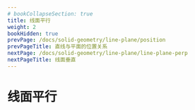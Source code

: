 ```yaml
---
# bookCollapseSection: true
title: 线面平行
weight: 2
bookHidden: true
prevPage: /docs/solid-geometry/line-plane/position
prevPageTitle: 直线与平面的位置关系
nextPage: /docs/solid-geometry/line-plane/line-plane-perp
nextPageTitle: 线面垂直
---
```


# 线面平行

